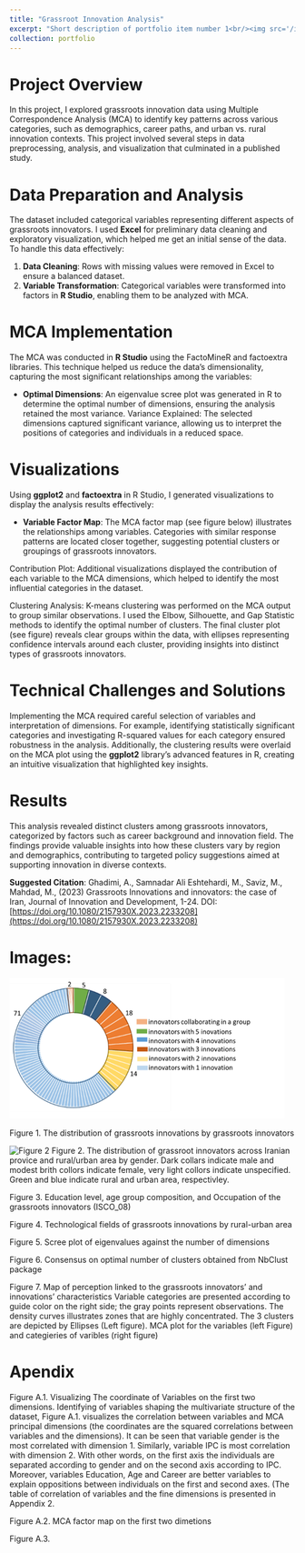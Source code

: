 ```yaml
---
title: "Grassroot Innovation Analysis"
excerpt: "Short description of portfolio item number 1<br/><img src='/images/MCA.png'>"
collection: portfolio
---
```


# Project Overview 

In this project, I explored grassroots innovation data using Multiple Correspondence Analysis (MCA) to identify key patterns across various categories, such as demographics, career paths, and urban vs. rural innovation contexts. This project involved several steps in data preprocessing, analysis, and visualization that culminated in a published study.

# Data Preparation and Analysis
The dataset included categorical variables representing different aspects of grassroots innovators. I used **Excel** for preliminary data cleaning and exploratory visualization, which helped me get an initial sense of the data. To handle this data effectively:

1. **Data Cleaning**: Rows with missing values were removed in Excel to ensure a balanced dataset.
2. **Variable Transformation**: Categorical variables were transformed into factors in **R Studio**, enabling them to be analyzed with MCA.

# MCA Implementation

The MCA was conducted in **R Studio** using the FactoMineR and factoextra libraries. This technique helped us reduce the data’s dimensionality, capturing the most significant relationships among the variables:

* **Optimal Dimensions**: An eigenvalue scree plot was generated in R to determine the optimal number of dimensions, ensuring the analysis retained the most variance.
Variance Explained: The selected dimensions captured significant variance, allowing us to interpret the positions of categories and individuals in a reduced space.

# Visualizations

Using **ggplot2** and **factoextra** in R Studio, I generated visualizations to display the analysis results effectively:

* **Variable Factor Map**: The MCA factor map (see figure below) illustrates the relationships among variables. Categories with similar response patterns are located closer together, suggesting potential clusters or groupings of grassroots innovators.

Contribution Plot: Additional visualizations displayed the contribution of each variable to the MCA dimensions, which helped to identify the most influential categories in the dataset.

Clustering Analysis: K-means clustering was performed on the MCA output to group similar observations. I used the Elbow, Silhouette, and Gap Statistic methods to identify the optimal number of clusters. The final cluster plot (see figure) reveals clear groups within the data, with ellipses representing confidence intervals around each cluster, providing insights into distinct types of grassroots innovators.

# Technical Challenges and Solutions

Implementing the MCA required careful selection of variables and interpretation of dimensions. For example, identifying statistically significant categories and investigating R-squared values for each category ensured robustness in the analysis. Additionally, the clustering results were overlaid on the MCA plot using the **ggplot2** library’s advanced features in R, creating an intuitive visualization that highlighted key insights.

# Results
This analysis revealed distinct clusters among grassroots innovators, categorized by factors such as career background and innovation field. The findings provide valuable insights into how these clusters vary by region and demographics, contributing to targeted policy suggestions aimed at supporting innovation in diverse contexts.

**Suggested Citation**: Ghadimi, A., Samnadar Ali Eshtehardi, M., Saviz, M., Mahdad, M., (2023) Grassroots Innovations and innovators: the case of Iran, Journal of Innovation and Development, 1-24. DOI: [https://doi.org/10.1080/2157930X.2023.2233208](https://doi.org/10.1080/2157930X.2023.2233208)

# Images:

<img src="/images/grassrootImage/1_GrassrootsInnovatros.png" alt="Figure 1: The distribution of grassroots innovations by grassroots innovators">

Figure 1. The distribution of grassroots innovations by grassroots innovators


<img src="/images/grassrootImage/2_LOCATION.png.png" alt="Figure 2">
Figure 2. The distribution of grassroot innovators across Iranian provice and rural/urban area by gender. Dark collars indicate male and modest brith collors indicate female, very light collors indicate unspecified. Green and blue indicate rural and urban area, respectivley. 


Figure 3. Education level, age group composition, and Occupation of the grassroots innovators (ISCO_08)


Figure 4. Technological fields of grassroots innovations by rural-urban area


Figure 5. Scree plot of eigenvalues against the number of dimensions


Figure 6. Consensus on optimal number of clusters obtained from NbClust package



Figure 7. Map of perception linked to the grassroots innovators’ and innovations’ characteristics
Variable categories are presented according to guide color on the right side; the gray points represent observations. The density curves illustrates zones that are highly concentrated. The 3 clusters are depicted by Ellipses (Left figure). MCA plot for the variables (left Figure) and categieries of varibles (right figure)



# Apendix 


Figure A.1. Visualizing The coordinate of Variables on  the first two dimensions.
Identifying of variables shaping the multivariate structure of the dataset, Figure A.1. visualizes the correlation between variables and MCA principal dimensions (the coordinates are the squared correlations between variables and the dimensions). It can be seen that variable gender is the most correlated with dimension 1. Similarly, variable IPC is most correlation with dimension 2. With other words, on the first axis the individuals are separated according to gender and on the second axis according to IPC. Moreover, variables Education, Age and Career are better variables to explain oppositions between individuals on the first and second axes. (The table of correlation of variables and the fine dimensions is presented in Appendix 2.




Figure A.2. MCA factor map on the first two dimetions


Figure A.3. 
